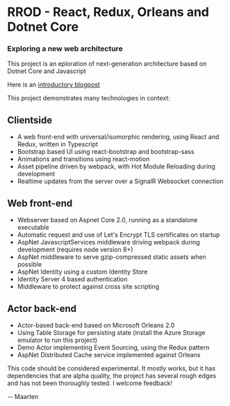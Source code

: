# RROD - React, Redux, Orleans and Dotnet Core
### Exploring a new web architecture

This project is an eploration of next-generation architecture based on Dotnet Core and Javascript

Here is an [introductory blogpost](https://medium.com/@MaartenSikkema/exploring-a-new-web-architecture-with-react-redux-orleans-and-dotnet-core-95175be56535#.aq0ovjefc) 

This project demonstrates many technologies in context:

## Clientside
- A web front-end with universal/isomorphic rendering, using React and Redux, written in Typescript
- Bootstrap based UI using react-bootstrap and bootstrap-sass
- Animations and transitions using react-motion
- Asset pipeline driven by webpack, with Hot Module Reloading during development
- Realtime updates from the server over a SignalR Websocket connection

## Web front-end
- Webserver based on Aspnet Core 2.0, running as a standalone executable
- Automatic request and use of Let's Encrypt TLS certificates on startup
- AspNet JavascriptServices middleware driving webpack during development (requires node version 8+)
- AspNet middleware to serve gzip-compressed static assets when possible
- AspNet Identity using a custom Identity Store
- Identity Server 4 based authentication
- Middleware to protect against cross site scripting

## Actor back-end
- Actor-based back-end based on Microsoft Orleans 2.0
- Using Table Storage for persisting state (install the Azure Storage emulator to run this project)
- Demo Actor implementing Event Sourcing, using the Redux pattern
- AspNet Distributed Cache service implemented against Orleans

This code should be considered experimental. It mostly works, but it has dependencies that are alpha quality, 
the project has several rough edges and has not been thoroughly tested. I welcome feedback!

-- Maarten